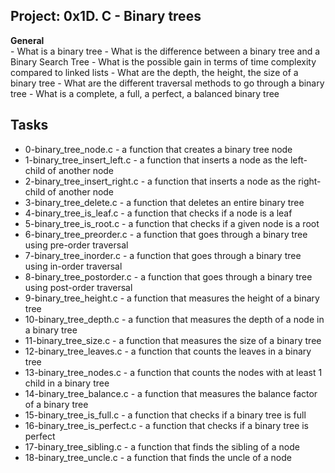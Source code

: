 
## Project: 0x1D. C - Binary trees
**General**  
	- What is a binary tree
	- What is the difference between a binary tree and a Binary Search Tree
	- What is the possible gain in terms of time complexity compared to linked lists
	- What are the depth, the height, the size of a binary tree
	- What are the different traversal methods to go through a binary tree
	- What is a complete, a full, a perfect, a balanced binary tree  
## Tasks
- 0-binary_tree_node.c - a function that creates a binary tree node
- 1-binary_tree_insert_left.c - a function that inserts a node as the left-child of another node
- 2-binary_tree_insert_right.c - a function that inserts a node as the right-child of another node
- 3-binary_tree_delete.c - a function that deletes an entire binary tree
- 4-binary_tree_is_leaf.c - a function that checks if a node is a leaf
- 5-binary_tree_is_root.c - a function that checks if a given node is a root
- 6-binary_tree_preorder.c - a function that goes through a binary tree using pre-order traversal
- 7-binary_tree_inorder.c - a function that goes through a binary tree using in-order traversal
- 8-binary_tree_postorder.c - a function that goes through a binary tree using post-order traversal
- 9-binary_tree_height.c - a function that measures the height of a binary tree
- 10-binary_tree_depth.c - a function that measures the depth of a node in a binary tree
- 11-binary_tree_size.c - a function that measures the size of a binary tree
- 12-binary_tree_leaves.c - a function that counts the leaves in a binary tree
- 13-binary_tree_nodes.c - a function that counts the nodes with at least 1 child in a binary tree
- 14-binary_tree_balance.c - a function that measures the balance factor of a binary tree
- 15-binary_tree_is_full.c - a function that checks if a binary tree is full
- 16-binary_tree_is_perfect.c - a function that checks if a binary tree is perfect
- 17-binary_tree_sibling.c - a function that finds the sibling of a node
- 18-binary_tree_uncle.c - a function that finds the uncle of a node

